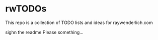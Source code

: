 # rwTODOs


This repo is a collection of TODO lists and ideas for raywenderlich.com

sighn the readme
Please something...
